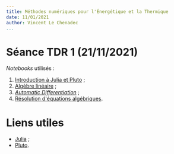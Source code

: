 ```yaml
---
title: Méthodes numériques pour l'Énergétique et la Thermique
date: 11/01/2021
author: Vincent Le Chenadec
...
```


# Séance TDR 1 (21/11/2021)

*Notebooks* utilisés :

1. [Introduction à Julia et Pluto](notebook/intro.html) ;
1. [Algèbre linéaire](notebook/linalg.html) ;
1. [*Automatic Differentiation*](notebook/ad.html) ;
1. [Résolution d'équations algébriques](notebook/nlsolve.html).

# Liens utiles

* [Julia](https://julialang.org/) ;
* [Pluto](https://github.com/fonsp/Pluto.jl).


